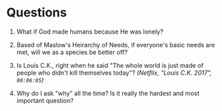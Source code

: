 # Questions

1. What if God made humans because He was lonely?

2. Based of Maslow's Heirarchy of Needs, if everyone's basic needs are met, will we as a species be better off?

3. Is Louis C.K., right when he said "The whole world is just made of people who didn't kill themselves today"? *(Netflix, "Louis C.K. 2017", `00:06:05`)*

4. Why do I ask "why" all the time? Is it really the hardest and most important question?
